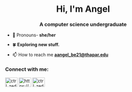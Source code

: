 <h1 align="center">Hi, I'm Angel</h1>
<h3 align="center">A computer science undergraduate</h3>


- 🤍 Pronouns- **she/her**

- 🍀 **Exploring new stuff.**

- 📫 How to reach me **aangel_be21@thapar.edu**

<h3 align="left">Connect with me:</h3>
<p align="left">
<a href="https://twitter.com/ctrl_zedd" target="blank"><img align="center" src="https://raw.githubusercontent.com/rahuldkjain/github-profile-readme-generator/master/src/images/icons/Social/twitter.svg" alt="ctrl_zedd" height="30" width="40" /></a>
<a href="https://www.linkedin.com/in/angel-222206228" target="blank"><img align="center" src="https://raw.githubusercontent.com/rahuldkjain/github-profile-readme-generator/master/src/images/icons/Social/linked-in-alt.svg" alt="https://www.linkedin.com/in/angel-bansal-222206228" height="30" width="40" /></a>
<a href="https://open.spotify.com/user/uydu3rcgy6i3mnqq8d0be7l8x?si=x75_X50eTF-hDEYP5a1gMw&utm_source=copy-link" target="blank"><img align="center" src="https://raw.githubusercontent.com/rahuldkjain/github-profile-readme-generator/master/src/images/icons/Social/spotify.svg" alt="ctrl_zedd" height="30" width="40" /></a>



<!--<a href="https://kaggle.com/angelb015" target="blank"><img align="center" src="https://raw.githubusercontent.com/rahuldkjain/github-profile-readme-generator/master/src/images/icons/Social/kaggle.svg" alt="angelb015" height="30" width="40" /></a>
<a href="https://instagram.com/abeffect15" target="blank"><img align="center" src="https://raw.githubusercontent.com/rahuldkjain/github-profile-readme-generator/master/src/images/icons/Social/instagram.svg" alt="abeffect15" height="30" width="40" /></a>
<a href="https://hashnode.com/@abn15" target="blank"><img align="center" src="https://raw.githubusercontent.com/rahuldkjain/github-profile-readme-generator/master/src/images/icons/Social/hashnode.svg" alt="abn15" height="30" width="40" /></a> -->

<!--<a href="https://www.leetcode.com/angelb15" target="blank"><img align="center" src="https://raw.githubusercontent.com/rahuldkjain/github-profile-readme-generator/master/src/images/icons/Social/leet-code.svg" alt="angelb15" height="30" width="40" /></a>
<a href="https://discord.gg/Abn #9343" target="blank"><img align="center" src="https://raw.githubusercontent.com/rahuldkjain/github-profile-readme-generator/master/src/images/icons/Social/discord.svg" alt="Abn #9343" height="30" width="40" /></a>
</p> -->

